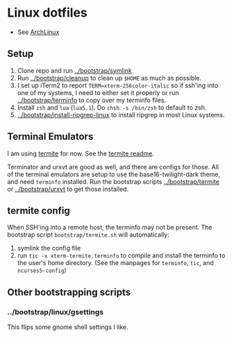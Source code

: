 # Linux dotfiles

- See [ArchLinux](arch.md)

## Setup

1. Clone repo and run [../bootstrap/symlink](../bootstrap/symlink)
1. Run [../bootstrap/cleanup](../bootstrap/cleanup) to clean up `$HOME` as
   much as possible.
1. I set up iTerm2 to report `TERM=xterm-256color-italic` so if ssh'ing into
   one of my systems, I need to either set it properly or run
   [../bootstrap/terminfo](../bootstrap/terminfo) to copy over my terminfo
   files.
1. Install `zsh` and `lua` (`lua5.1`). Do `chsh -s /bin/zsh` to default to
   zsh.
1. [../bootstrap/install-ripgrep-linux](../bootstrap/install-ripgrep-linux) to
   install ripgrep in most Linux systems.

## Terminal Emulators

I am using [termite](https://github.com/thestinger/termite) for now. See the
[termite readme](./termite/termite.md).

Terminator and urxvt are good as well, and there are configs for those. All
of the terminal emulators are setup to use the base16-twilight-dark theme, and
need `terminfo` installed. Run the bootstrap scripts
[../bootstrap/termite](../bootstrap/termite) or
[../bootstrap/urxvt](../bootstrap/urxvt) to get those installed.

## termite config

When SSH'ing into a remote host, the terminfo may not be present.
The bootstrap script `bootstrap/termite.sh` will automatically:

1. symlink the config file
1. run `tic -x xterm-termite.terminfo` to compile and install the terminfo to
   the user's home directory. (See the manpages for `terminfo`, `tic`, and
   `ncurses5-config`)

## Other bootstrapping scripts

### ../bootstrap/linux/gsettings

This flips some gnome shell settings I like.
